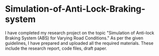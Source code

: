 # Simulation-of-Anti-Lock-Braking-system
I have completed my research project on the topic "Simulation of Anti-lock Braking System (ABS) for Varying Road Conditions." As per the given guidelines, I have prepared and uploaded all the required materials. These include the research report, code files, draft paper.
